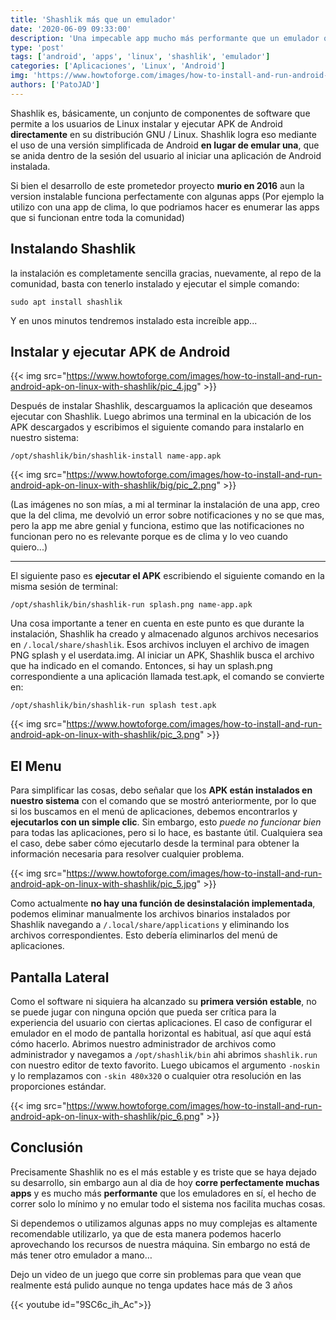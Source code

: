 ```yaml
---
title: 'Shashlik más que un emulador'
date: '2020-06-09 09:33:00'
description: 'Una impecable app mucho más performante que un emulador que nos servirá mucho para tener nuestras apps de android “casi nativas” en nuestro linux.'
type: 'post'
tags: ['android', 'apps', 'linux', 'shashlik', 'emulador']
categories: ['Aplicaciones', 'Linux', 'Android']
img: 'https://www.howtoforge.com/images/how-to-install-and-run-android-apk-on-linux-with-shashlik/pic_4.jpg'
authors: ['PatoJAD']
---
```


Shashlik es, básicamente, un conjunto de componentes de software que permite a los usuarios de Linux instalar y ejecutar APK de Android **directamente** en su distribución GNU / Linux. Shashlik logra eso mediante el uso de una versión simplificada de Android **en lugar de emular una**, que se anida dentro de la sesión del usuario al iniciar una aplicación de Android instalada.

Si bien el desarrollo de este prometedor proyecto **murio en 2016** aun la version instalable funciona perfectamente con algunas apps (Por ejemplo la utilizo con una app de clima, lo que podriamos hacer es enumerar las apps que si funcionan entre toda la comunidad)

## Instalando Shashlik

la instalación es completamente sencilla gracias, nuevamente, al repo de la comunidad, basta con tenerlo instalado y ejecutar el simple comando:

    sudo apt install shashlik

Y en unos minutos tendremos instalado esta increíble app...

## Instalar y ejecutar APK de Android

{{< img src="https://www.howtoforge.com/images/how-to-install-and-run-android-apk-on-linux-with-shashlik/pic_4.jpg" >}}

Después de instalar Shashlik, descarguamos la aplicación que deseamos ejecutar con Shashlik. Luego abrimos una terminal en la ubicación de los APK descargados y escribimos el siguiente comando para instalarlo en nuestro sistema:

    /opt/shashlik/bin/shashlik-install name-app.apk

{{< img src="https://www.howtoforge.com/images/how-to-install-and-run-android-apk-on-linux-with-shashlik/big/pic_2.png" >}}

(Las imágenes no son mías, a mi al terminar la instalación de una app, creo que la del clima, me devolvió un error sobre notificaciones y no se que mas, pero la app me abre genial y funciona, estimo que las notificaciones no funcionan pero no es relevante porque es de clima y lo veo cuando quiero...)

---

El siguiente paso es **ejecutar el APK** escribiendo el siguiente comando en la misma sesión de terminal:

    /opt/shashlik/bin/shashlik-run splash.png name-app.apk

Una cosa importante a tener en cuenta en este punto es que durante la instalación, Shashlik ha creado y almacenado algunos archivos necesarios en `/.local/share/shashlik`. Esos archivos incluyen el archivo de imagen PNG splash y el userdata.img. Al iniciar un APK, Shashlik busca el archivo que ha indicado en el comando. Entonces, si hay un splash.png correspondiente a una aplicación llamada test.apk, el comando se convierte en:

    /opt/shashlik/bin/shashlik-run splash test.apk

{{< img src="https://www.howtoforge.com/images/how-to-install-and-run-android-apk-on-linux-with-shashlik/pic_3.png" >}}

## El Menu

Para simplificar las cosas, debo señalar que los **APK están instalados en nuestro sistema** con el comando que se mostró anteriormente, por lo que si los buscamos en el menú de aplicaciones, debemos encontrarlos y **ejecutarlos con un simple clic**. Sin embargo, esto _puede no funcionar bien_ para todas las aplicaciones, pero si lo hace, es bastante útil. Cualquiera sea el caso, debe saber cómo ejecutarlo desde la terminal para obtener la información necesaria para resolver cualquier problema.

{{< img src="https://www.howtoforge.com/images/how-to-install-and-run-android-apk-on-linux-with-shashlik/pic_5.jpg" >}}

Como actualmente **no hay una función de desinstalación implementada**, podemos eliminar manualmente los archivos binarios instalados por Shashlik navegando a `/.local/share/applications` y eliminando los archivos correspondientes. Esto debería eliminarlos del menú de aplicaciones.

## Pantalla Lateral

Como el software ni siquiera ha alcanzado su **primera versión estable**, no se puede jugar con ninguna opción que pueda ser crítica para la experiencia del usuario con ciertas aplicaciones. El caso de configurar el emulador en el modo de pantalla horizontal es habitual, así que aquí está cómo hacerlo. Abrimos nuestro administrador de archivos como administrador y navegamos a `/opt/shashlik/bin` ahi abrimos `shashlik.run` con nuestro editor de texto favorito. Luego ubicamos el argumento `-noskin` y lo remplazamos con `-skin 480x320` o cualquier otra resolución en las proporciones estándar.

{{< img src="https://www.howtoforge.com/images/how-to-install-and-run-android-apk-on-linux-with-shashlik/pic_6.png" >}}

## Conclusión

Precisamente Shashlik no es el más estable y es triste que se haya dejado su desarrollo, sin embargo aun al dia de hoy **corre perfectamente muchas apps** y es mucho más **performante** que los emuladores en sí, el hecho de correr solo lo mínimo y no emular todo el sistema nos facilita muchas cosas.

Si dependemos o utilizamos algunas apps no muy complejas es altamente recomendable utilizarlo, ya que de esta manera podemos hacerlo aprovechando los recursos de nuestra máquina. Sin embargo no está de más tener otro emulador a mano…

Dejo un video de un juego que corre sin problemas para que vean que realmente está pulido aunque no tenga updates hace más de 3 años

{{< youtube id="9SC6c_ih_Ac">}}
